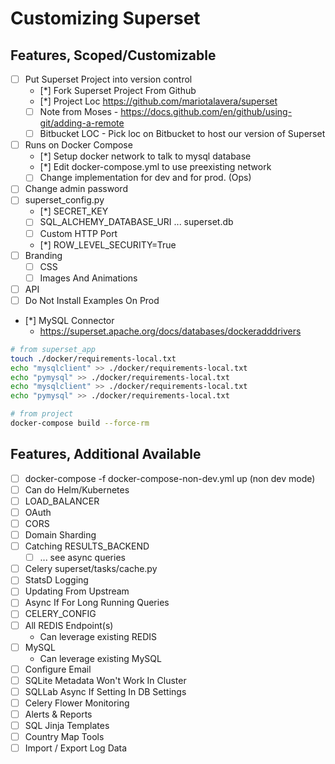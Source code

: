 # Customizing Superset

## Features, Scoped/Customizable

- [ ] Put Superset Project into version control
  - [*] Fork Superset Project From Github
  - [*] Project Loc https://github.com/mariotalavera/superset
  - [ ] Note from Moses - https://docs.github.com/en/github/using-git/adding-a-remote
  - [ ] Bitbucket LOC - Pick loc on Bitbucket to host our version of Superset

- [ ] Runs on Docker Compose
  - [*] Setup docker network to talk to mysql database
  - [*] Edit docker-compose.yml to use preexisting network
  - [ ] Change implementation for dev and for prod. (Ops)

- [ ] Change admin password
- [ ] superset_config.py
  - [*] SECRET_KEY
  - [ ] SQL_ALCHEMY_DATABASE_URI ... superset.db
  - [ ] Custom HTTP Port
  - [*] ROW_LEVEL_SECURITY=True
- [ ] Branding
  - [ ] CSS
  - [ ] Images And Animations
- [ ] API
- [ ] Do Not Install Examples On Prod

- [*] MySQL Connector
  - https://superset.apache.org/docs/databases/dockeradddrivers
```bash
# from superset_app
touch ./docker/requirements-local.txt
echo "mysqlclient" >> ./docker/requirements-local.txt 
echo "pymysql" >> ./docker/requirements-local.txt
echo "mysqlclient" >> ./docker/requirements-local.txt
echo "pymysql" >> ./docker/requirements-local.txt

# from project
docker-compose build --force-rm
```

## Features, Additional Available
- [ ] docker-compose -f docker-compose-non-dev.yml up (non dev mode)
- [ ] Can do Helm/Kubernetes
- [ ] LOAD_BALANCER
- [ ] OAuth
- [ ] CORS
- [ ] Domain Sharding
- [ ] Catching RESULTS_BACKEND
  - [ ] ... see async queries
- [ ] Celery superset/tasks/cache.py
- [ ] StatsD Logging
- [ ] Updating From Upstream
- [ ] Async If For Long Running Queries
- [ ] CELERY_CONFIG
- [ ] All REDIS Endpoint(s)
  - Can leverage existing REDIS
- [ ] MySQL 
    - Can leverage existing MySQL
- [ ] Configure Email
- [ ] SQLite Metadata Won't Work In Cluster
- [ ] SQLLab Async If Setting In DB Settings
- [ ] Celery Flower Monitoring
- [ ] Alerts & Reports
- [ ] SQL Jinja Templates
- [ ] Country Map Tools
- [ ] Import / Export Log Data